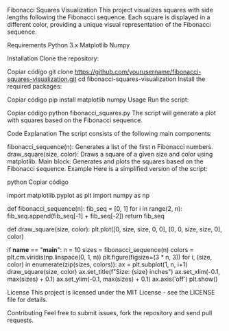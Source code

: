 Fibonacci Squares Visualization
This project visualizes squares with side lengths following the Fibonacci sequence. Each square is displayed in a different color, providing a unique visual representation of the Fibonacci sequence.

Requirements
Python 3.x
Matplotlib
Numpy

Installation
Clone the repository:


Copiar código
git clone https://github.com/yourusername/fibonacci-squares-visualization.git
cd fibonacci-squares-visualization
Install the required packages:


Copiar código
pip install matplotlib numpy
Usage
Run the script:


Copiar código
python fibonacci_squares.py
The script will generate a plot with squares based on the Fibonacci sequence.

Code Explanation
The script consists of the following main components:

fibonacci_sequence(n): Generates a list of the first n Fibonacci numbers.
draw_square(size, color): Draws a square of a given size and color using matplotlib.
Main block: Generates and plots the squares based on the Fibonacci sequence.
Example
Here is a simplified version of the script:

python
Copiar código

import matplotlib.pyplot as plt
import numpy as np

def fibonacci_sequence(n):
    fib_seq = [0, 1]
    for i in range(2, n):
        fib_seq.append(fib_seq[-1] + fib_seq[-2])
    return fib_seq

def draw_square(size, color):
    plt.plot([0, size, size, 0, 0], [0, 0, size, size, 0], color)

if __name__ == "__main__":
    n = 10
    sizes = fibonacci_sequence(n)
    colors = plt.cm.viridis(np.linspace(0, 1, n))
    plt.figure(figsize=(3 * n, 3))
    for i, (size, color) in enumerate(zip(sizes, colors)):
        ax = plt.subplot(1, n, i+1)
        draw_square(size, color)
        ax.set_title(f"Size: {size} inches")
        ax.set_xlim(-0.1, max(sizes) + 0.1)
        ax.set_ylim(-0.1, max(sizes) + 0.1)
        ax.axis('off')
    plt.show()

License
This project is licensed under the MIT License - see the LICENSE file for details.

Contributing
Feel free to submit issues, fork the repository and send pull requests.
